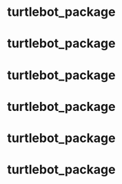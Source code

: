 # turtlebot_package
# turtlebot_package
# turtlebot_package
# turtlebot_package
# turtlebot_package
# turtlebot_package
